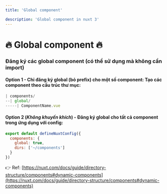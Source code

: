 ```yaml
---
title: 'Global component'

description: 'Global component in nuxt 3'
---
```


# :fire: Global component :fire:

### Đăng ký các **global component** (có thể sử dụng mà không cần import)

#### Option 1 - Chỉ đăng ký global (bỏ prefix) cho **một số** component: Tạo các component theo cấu trúc thư mục:

```javascript
| components/
--| global/
-----| ComponentName.vue
```

#### Option 2 (_Không khuyến khích_) - Đăng ký global cho **tất cả** component trong ứng dụng với config:

```javascript
export default defineNuxtConfig({
  components: {
    global: true,
    dirs: ['~/components']
  }
})
```

:point_right: Ref: [https://nuxt.com/docs/guide/directory-structure/components#dynamic-components](https://nuxt.com/docs/guide/directory-structure/components#dynamic-components)
